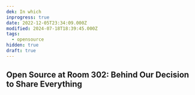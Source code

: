 ```yaml
---
dek: In which
inprogress: true
date: 2022-12-05T23:34:09.000Z
modified: 2024-07-18T18:39:45.000Z
tags:
  - opensource
hidden: true
draft: true
---
```

## Open Source at Room 302: Behind Our Decision to Share Everything
